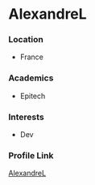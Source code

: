 # AlexandreL

### Location

- France

### Academics

- Epitech

### Interests

- Dev

### Profile Link

[AlexandreL](https://github.com/alexandreL)
